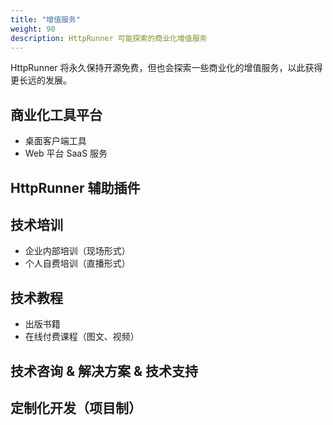 ```yaml
---
title: "增值服务"
weight: 90
description: HttpRunner 可能探索的商业化增值服务
---
```


HttpRunner 将永久保持开源免费，但也会探索一些商业化的增值服务，以此获得更长远的发展。

## 商业化工具平台

- 桌面客户端工具
- Web 平台 SaaS 服务

## HttpRunner 辅助插件

## 技术培训

- 企业内部培训（现场形式）
- 个人自费培训（直播形式）

## 技术教程

- 出版书籍
- 在线付费课程（图文、视频）

## 技术咨询 & 解决方案 & 技术支持


## 定制化开发（项目制）
